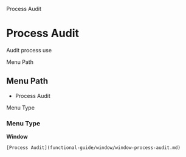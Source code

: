 
Process Audit
# Process Audit


Audit process use

Menu Path
## Menu Path



- Process Audit

Menu Type
### Menu Type

**Window**


```
[Process Audit](functional-guide/window/window-process-audit.md)
```